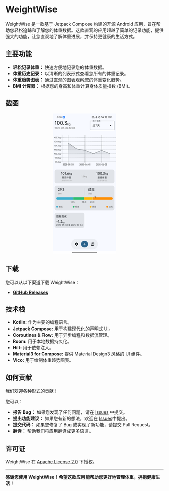 # WeightWise
WeightWise 是一款基于 Jetpack Compose 构建的开源 Android 应用，旨在帮助您轻松追踪和了解您的体重数据。这款直观的应用超越了简单的记录功能，提供强大的功能，让您直观地了解体重进展，并保持更健康的生活方式。

## 主要功能

* **轻松记录体重：** 快速方便地记录您的体重数据。
* **体重历史记录：** 以清晰的列表形式查看您所有的体重记录。
* **体重趋势图表：** 通过直观的图表观察您的体重变化趋势。
* **BMI 计算器：** 根据您的身高和体重计算身体质量指数 (BMI)。

## 截图

<p align="center">
  <img src="screenshot/home.png" width="200"/>
</p>


## 下载

您可以从以下渠道下载 WeightWise：

* **[GitHub Releases](https://github.com/Caleb-Rainbow/WeightWise/releases)**

## 技术栈

* **Kotlin:** 作为主要的编程语言。
* **Jetpack Compose:** 用于构建现代化的声明式 UI。
* **Coroutines & Flow:** 用于异步编程和数据流管理。
* **Room:** 用于本地数据持久化。
* **Hilt:** 用于依赖注入。
* **Material3 for Compose:** 提供 Material Design3 风格的 UI 组件。
* **Vico:** 用于绘制体重趋势图表。

## 如何贡献

我们欢迎各种形式的贡献！

您可以：

* **报告 Bug：** 如果您发现了任何问题，请在 [Issues](https://github.com/Caleb-Rainbow/WeightWise/issues) 中提交。
* **提出功能建议：** 如果您有新的想法，欢迎在 [Issues](https://github.com/Caleb-Rainbow/WeightWise/issues)中提出。
* **提交代码：** 如果您修复了 Bug 或实现了新功能，请提交 Pull Request。
* **翻译：** 帮助我们将应用翻译成更多语言。

## 许可证

WeightWise 在 [Apache License 2.0](/LICENSE) 下授权。

---

**感谢您使用 WeightWise！希望这款应用能帮助您更好地管理体重，拥抱健康生活！**